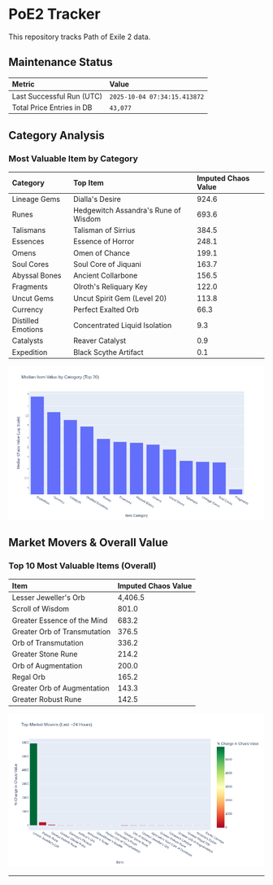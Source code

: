# PoE2 Tracker

This repository tracks Path of Exile 2 data.

## Maintenance Status

<!-- START_MAINTENANCE -->
| Metric | Value |
|:---|:---|
| Last Successful Run (UTC) | `2025-10-04 07:34:15.413872` |
| Total Price Entries in DB | `43,077` |

<!-- END_MAINTENANCE -->

## Category Analysis

<!-- START_CATEGORY_ANALYSIS -->
### Most Valuable Item by Category
| Category | Top Item | Imputed Chaos Value |
| :--- | :--- | :--- |
| Lineage Gems | Dialla's Desire | 924.6 |
| Runes | Hedgewitch Assandra's Rune of Wisdom | 693.6 |
| Talismans | Talisman of Sirrius | 384.5 |
| Essences | Essence of Horror | 248.1 |
| Omens | Omen of Chance | 199.1 |
| Soul Cores | Soul Core of Jiquani | 163.7 |
| Abyssal Bones | Ancient Collarbone | 156.5 |
| Fragments | Olroth's Reliquary Key | 122.0 |
| Uncut Gems | Uncut Spirit Gem (Level 20) | 113.8 |
| Currency | Perfect Exalted Orb | 66.3 |
| Distilled Emotions | Concentrated Liquid Isolation | 9.3 |
| Catalysts | Reaver Catalyst | 0.9 |
| Expedition | Black Scythe Artifact | 0.1 |


![Category Analysis Chart](charts/category_analysis.png)
<!-- END_ANALYSIS -->

## Market Movers & Overall Value

<!-- START_ANALYSIS -->
### Top 10 Most Valuable Items (Overall)
| Item | Imputed Chaos Value |
| :--- | :--- |
| Lesser Jeweller's Orb | 4,406.5 |
| Scroll of Wisdom | 801.0 |
| Greater Essence of the Mind | 683.2 |
| Greater Orb of Transmutation | 376.5 |
| Orb of Transmutation | 336.2 |
| Greater Stone Rune | 214.2 |
| Orb of Augmentation | 200.0 |
| Regal Orb | 165.2 |
| Greater Orb of Augmentation | 143.3 |
| Greater Robust Rune | 142.5 |


![Market Movers Chart](charts/market_movers.png)
<!-- END_ANALYSIS -->

---
